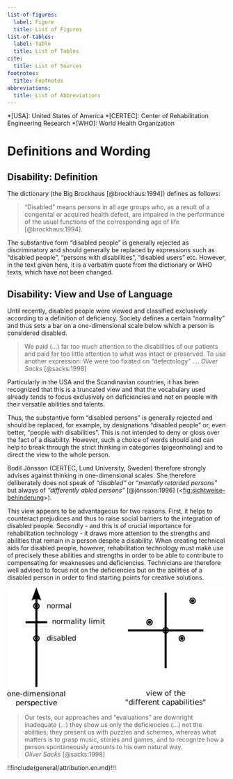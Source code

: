 ```yaml
---
list-of-figures:
  label: Figure
  title: List of Figures
list-of-tables:
  label: Table
  title: List of Tables
cite:
  title: List of Sources
footnotes:
  title: Footnotes
abbreviations:
  title: List of Abbreviations
---
```


<!-- prettier-ignore -->
*[USA]: United States of America
*[CERTEC]: Center of Rehabilitation Engineering Research
*[WHO]: World Health Organization

# Definitions and Wording

## Disability: Definition

The dictionary (the Big Brockhaus [@brockhaus:1994]) defines as follows:

> “Disabled” means persons in all age groups who, as a result of a congenital or acquired health defect, are impaired in the performance of the usual functions of the corresponding age of life [@brockhaus:1994].

<!-- FIXME: not an actual “verbatim” quote -->

The substantive form “disabled people” is generally rejected as discriminatory and should generally be replaced by expressions such as “disabled people”, “persons with disabilities”, “disabled users” etc.
However, in the text given here, it is a verbatim quote from the dictionary or WHO texts, which have not been changed.

## Disability: View and Use of Language

Until recently, disabled people were viewed and classified exclusively according to a definition of deficiency.
Society defines a certain “normality” and thus sets a bar on a one-dimensional scale below which a person is considered disabled.

<!-- FIXME: not an “verbatim” quote -->

> We paid (...) far too much attention to the disabilities of our patients and paid far too little attention to what was intact or preserved.
> To use another expression: We were too fixated on “defectology” ....
> _Oliver Sacks_ [@sacks:1998]

Particularly in the USA and the Scandinavian countries, it has been recognized that this is a truncated view and that the vocabulary used already tends to focus exclusively on deficiencies and not on people with their versatile abilities and talents.

Thus, the substantive form “disabled persons” is generally rejected and should be replaced, for example, by designations “disabled people” or, even better, “people with disabilities”.
This is not intended to deny or gloss over the fact of a disability.
However, such a choice of words should and can help to break through the strict thinking in categories (pigeonholing) and to direct the view to the whole person.

Bodil Jönsson (CERTEC, Lund University, Sweden) therefore strongly advises against thinking in one-dimensional scales.
She therefore deliberately does not speak of _“disabled”_ or _“mentally retarded persons”_ but always of _“differently abled persons”_ [@jönsson:1996] (<<fig:sichtweise-behinderung>>).

This view appears to be advantageous for two reasons.
First, it helps to counteract prejudices and thus to raise social barriers to the integration of disabled people.
Secondly - and this is of crucial importance for rehabilitation technology - it draws more attention to the strengths and abilities that remain in a person despite a disability.
When creating technical aids for disabled people, however, rehabilitation technology must make use of precisely these abilities and strengths in order to be able to contribute to compensating for weaknesses and deficiencies.
Technicians are therefore well advised to focus not on the deficiencies but on the abilities of a disabled person in order to find starting points for creative solutions.

![One-dimensional and multi-layered views of disability.](./pics/01/sichtweise-auf-behinderung.svg "sichtweise-behinderung#One-dimensional and multi-layered views of disability. [@zagler:2008].")

> Our tests, our approaches and “evaluations” are downright inadequate (...) they show us only the deficiencies (...) not the abilities; they present us with puzzles and schemes, whereas what matters is to grasp music, stories and games, and to recognize how a person spontaneously amounts to his own natural way.  
> _Oliver Sacks_ [@sacks:1998]

!!!include(general/attribution.en.md)!!!
